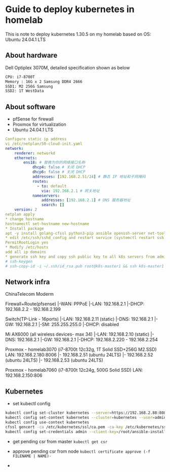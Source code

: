 # Guide to deploy kubernetes in homelab
This is note to deploy kubernetes 1.30.5 on my homelab based on OS: Ubuntu 24.04.1 LTS

## About hardware
Dell Optiplex 3070M, detailed specification shown as below
```bash
CPU: i7-8700T
Memory : 16G x 2 Samsung DDR4 2666
SSD1: M2 256G Samsung
SSD2: 1T WestData 
```

## About software
* pfSense for firewall
* Proxmox for virtualization
* Ubuntu 24.04.1 LTS
```yaml
Configure static ip address
vi /etc/netplan/50-cloud-init.yaml
network:
    renderer: networkd
    ethernets:
        ens18: # 替换为你的网络接口名称
            dhcp4: false # 关闭 DHCP
            dhcp6: false # 关闭 DHCP
            addresses: [192.168.2.51/24] # 静态 IP 地址和子网掩码
            routes:
              - to: default
                via: 192.168.2.1 # 网关地址
            nameservers:
                addresses: [192.168.2.1] # DNS 服务器地址
                search: []
    version: 2
netplan apply
* change hostname
hostnamectl set-hostname new-hostname
* Install package
apt -y install golang-cfssl python3-pip ansible openssh-server net-tools libnginx-mod-stream policycoreutils selinux-basics selinux-utils
* edit /etc/ssh/sshd_config and restart service (systemctl restart ssh)
PermitRootLogin yes
* Modify /etc/hosts
add all ip domains
* generate ssh key and copy ssh public key to all k8s servers from admin server
# ssh-keygen
# ssh-copy-id -i ~/.ssh/id_rsa.pub root@k8s-master1 && ssh k8s-master1
```


## Network infra


ChinaTelecom Moderm

Firewall+Route(pfsense)
|-WAN: 	PPPoE
|-LAN:	192.168.2.1
|-DHCP:	192.168.2.2 - 192.168.2.199

Switch(TP-Link - 16ports)
|-LAN:	192.168.2.11 (static)
|-DNS:	192.168.2.1
|-GW:	192.168.2.1
|-SM:	255.255.255.0
|-DHCP: disabled

Mi AX6000 (all wireless devices- max 34)
|-LAN:	192.168.2.10 (static)
|-DNS:	192.168.2.1
|-GW:	192.168.2.1
|-DHCP: 192.168.2.220 - 192.168.2.254

Proxmox - homelab3070 (i7-8700t 12c32g, 1T Solid SSD+256G M2.SSD)
LAN:	192.168.2.180:8006
|- 192.168.2.51 (ubuntu 24LTS)
|- 192.168.2.52 (ubuntu 24LTS)
|- 192.168.2.53 (ubuntu 24LTS)

Proxmox - homelab7060 (i7-8700t 12c24g, 500G Solid SSD)
LAN:	192.168.2.150:806


## Kubernetes
* set kubectl config
```bash
kubectl config set-cluster kubernetes --server=https://192.168.2.88:8080 --certificate-authority=/root/ansible-install-k8s/ssl/k8s/ca.pem --embed-certs=true
kubectl config set-context kubernetes --cluster=kubernetes --user=admin --namespace=kube-system
kubectl config use-context kubernetes
cfssl gencert -ca /etc/kubernetes/ssl/ca.pem -ca-key /etc/kubernetes/ssl/ca-key.pem -config /etc/kubernetes/ssl/ca-config.json -profile kubernetes kubectl-csr.json | cfssljson -bare kubectl
kubectl config set-credentials admin --client-key=/root/ansible-install-k8s/ssl/k8s/admin-key.pem --client-certificate=/root/ansible-install-k8s/ssl/k8s/admin.pem --user=admin --embed-certs=true
```
* get pending csr from master
  `kubectl get csr`
* approve pending csr from node
  `kubectl certificate approve (-f FILENAME | NAME)·`

* 

